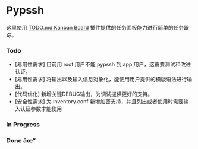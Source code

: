 # Pypssh
这里使用 [TODO.md Kanban Board](https://marketplace.visualstudio.com/items?itemName=coddx.coddx-alpha) 插件提供的任务面板能力进行简单的任务跟踪。

### Todo
- [易用性需求] 目前用 root 用户不能 pypssh 到 app 用户，这需要测试和改进认证。
- [易用性需求] 将输出以及输入信息对象化，能使用用户提供的模版语法进行输出。
- [代码优化] 新增关键DEBUG输出，为调试提供更好的支持。
- [安全性需求] 为 inventory.conf 新增加密支持，并且列出或者使用时需要输入认证参数才能使用  

### In Progress


### Done âœ“



